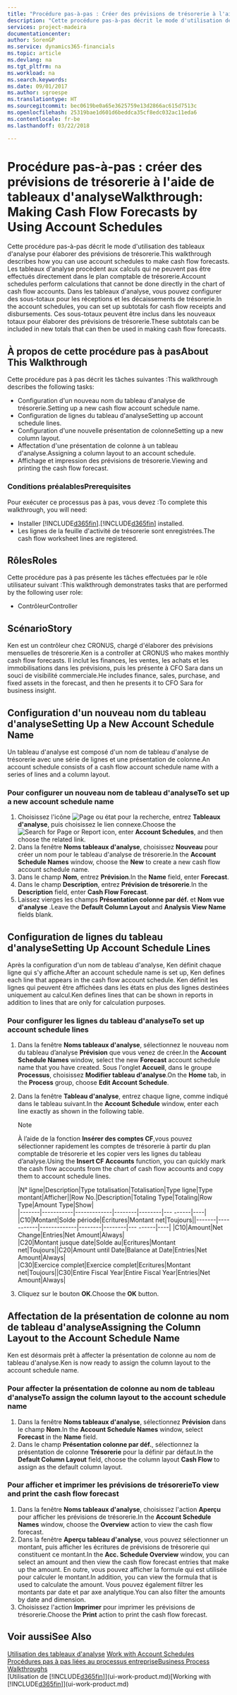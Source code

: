 ```yaml
---
title: "Procédure pas-à-pas : Créer des prévisions de trésorerie à l'aide des tableaux d'analyse | Microsoft Docs"
description: "Cette procédure pas-à-pas décrit le mode d'utilisation des tableaux d'analyse pour élaborer des prévisions de trésorerie. Les tableaux d'analyse procèdent aux calculs qui ne peuvent pas être effectués directement dans le plan comptable de trésorerie. Dans les tableaux d'analyse, vous pouvez configurer des sous-totaux pour les réceptions et les décaissements de trésorerie. Ces sous-totaux peuvent être inclus dans les nouveaux totaux pour élaborer des prévisions de trésorerie."
services: project-madeira
documentationcenter: 
author: SorenGP
ms.service: dynamics365-financials
ms.topic: article
ms.devlang: na
ms.tgt_pltfrm: na
ms.workload: na
ms.search.keywords: 
ms.date: 09/01/2017
ms.author: sgroespe
ms.translationtype: HT
ms.sourcegitcommit: bec0619be0a65e3625759e13d2866ac615d7513c
ms.openlocfilehash: 25319bae1d601d6beddca35cf8edc032ac11eda6
ms.contentlocale: fr-be
ms.lasthandoff: 03/22/2018

---
```

# <a name="walkthrough-making-cash-flow-forecasts-by-using-account-schedules"></a><span data-ttu-id="13f96-106">Procédure pas-à-pas : créer des prévisions de trésorerie à l'aide de tableaux d'analyse</span><span class="sxs-lookup"><span data-stu-id="13f96-106">Walkthrough: Making Cash Flow Forecasts by Using Account Schedules</span></span>
<span data-ttu-id="13f96-107">Cette procédure pas-à-pas décrit le mode d'utilisation des tableaux d'analyse pour élaborer des prévisions de trésorerie.</span><span class="sxs-lookup"><span data-stu-id="13f96-107">This walkthrough describes how you can use account schedules to make cash flow forecasts.</span></span> <span data-ttu-id="13f96-108">Les tableaux d'analyse procèdent aux calculs qui ne peuvent pas être effectués directement dans le plan comptable de trésorerie.</span><span class="sxs-lookup"><span data-stu-id="13f96-108">Account schedules perform calculations that cannot be done directly in the chart of cash flow accounts.</span></span> <span data-ttu-id="13f96-109">Dans les tableaux d'analyse, vous pouvez configurer des sous-totaux pour les réceptions et les décaissements de trésorerie.</span><span class="sxs-lookup"><span data-stu-id="13f96-109">In the account schedules, you can set up subtotals for cash flow receipts and disbursements.</span></span> <span data-ttu-id="13f96-110">Ces sous-totaux peuvent être inclus dans les nouveaux totaux pour élaborer des prévisions de trésorerie.</span><span class="sxs-lookup"><span data-stu-id="13f96-110">These subtotals can be included in new totals that can then be used in making cash flow forecasts.</span></span>  

## <a name="about-this-walkthrough"></a><span data-ttu-id="13f96-111">À propos de cette procédure pas à pas</span><span class="sxs-lookup"><span data-stu-id="13f96-111">About This Walkthrough</span></span>  
<span data-ttu-id="13f96-112">Cette procédure pas à pas décrit les tâches suivantes :</span><span class="sxs-lookup"><span data-stu-id="13f96-112">This walkthrough describes the following tasks:</span></span>  

- <span data-ttu-id="13f96-113">Configuration d'un nouveau nom du tableau d'analyse de trésorerie.</span><span class="sxs-lookup"><span data-stu-id="13f96-113">Setting up a new cash flow account schedule name.</span></span>  
- <span data-ttu-id="13f96-114">Configuration de lignes du tableau d'analyse</span><span class="sxs-lookup"><span data-stu-id="13f96-114">Setting up account schedule lines.</span></span>  
- <span data-ttu-id="13f96-115">Configuration d'une nouvelle présentation de colonne</span><span class="sxs-lookup"><span data-stu-id="13f96-115">Setting up a new column layout.</span></span>  
- <span data-ttu-id="13f96-116">Affectation d'une présentation de colonne à un tableau d'analyse.</span><span class="sxs-lookup"><span data-stu-id="13f96-116">Assigning a column layout to an account schedule.</span></span>  
- <span data-ttu-id="13f96-117">Affichage et impression des prévisions de trésorerie.</span><span class="sxs-lookup"><span data-stu-id="13f96-117">Viewing and printing the cash flow forecast.</span></span>  

### <a name="prerequisites"></a><span data-ttu-id="13f96-118">Conditions préalables</span><span class="sxs-lookup"><span data-stu-id="13f96-118">Prerequisites</span></span>  
<span data-ttu-id="13f96-119">Pour exécuter ce processus pas à pas, vous devez :</span><span class="sxs-lookup"><span data-stu-id="13f96-119">To complete this walkthrough, you will need:</span></span>  

- <span data-ttu-id="13f96-120">Installer [!INCLUDE[d365fin](includes/d365fin_md.md)].</span><span class="sxs-lookup"><span data-stu-id="13f96-120">[!INCLUDE[d365fin](includes/d365fin_md.md)] installed.</span></span>  
- <span data-ttu-id="13f96-121">Les lignes de la feuille d'activité de trésorerie sont enregistrées.</span><span class="sxs-lookup"><span data-stu-id="13f96-121">The cash flow worksheet lines are registered.</span></span>  

## <a name="roles"></a><span data-ttu-id="13f96-122">Rôles</span><span class="sxs-lookup"><span data-stu-id="13f96-122">Roles</span></span>  
<span data-ttu-id="13f96-123">Cette procédure pas à pas présente les tâches effectuées par le rôle utilisateur suivant :</span><span class="sxs-lookup"><span data-stu-id="13f96-123">This walkthrough demonstrates tasks that are performed by the following user role:</span></span>  

- <span data-ttu-id="13f96-124">Contrôleur</span><span class="sxs-lookup"><span data-stu-id="13f96-124">Controller</span></span>  

## <a name="story"></a><span data-ttu-id="13f96-125">Scénario</span><span class="sxs-lookup"><span data-stu-id="13f96-125">Story</span></span>  
<span data-ttu-id="13f96-126">Ken est un contrôleur chez CRONUS, chargé d'élaborer des prévisions mensuelles de trésorerie.</span><span class="sxs-lookup"><span data-stu-id="13f96-126">Ken is a controller at CRONUS who makes monthly cash flow forecasts.</span></span> <span data-ttu-id="13f96-127">Il inclut les finances, les ventes, les achats et les immobilisations dans les prévisions, puis les présente à CFO Sara dans un souci de visibilité commerciale.</span><span class="sxs-lookup"><span data-stu-id="13f96-127">He includes finance, sales, purchase, and fixed assets in the forecast, and then he presents it to CFO Sara for business insight.</span></span>  

## <a name="setting-up-a-new-account-schedule-name"></a><span data-ttu-id="13f96-128">Configuration d'un nouveau nom du tableau d'analyse</span><span class="sxs-lookup"><span data-stu-id="13f96-128">Setting Up a New Account Schedule Name</span></span>  
<span data-ttu-id="13f96-129">Un tableau d'analyse est composé d'un nom de tableau d'analyse de trésorerie avec une série de lignes et une présentation de colonne.</span><span class="sxs-lookup"><span data-stu-id="13f96-129">An account schedule consists of a cash flow account schedule name with a series of lines and a column layout.</span></span>  

### <a name="to-set-up-a-new-account-schedule-name"></a><span data-ttu-id="13f96-130">Pour configurer un nouveau nom de tableau d'analyse</span><span class="sxs-lookup"><span data-stu-id="13f96-130">To set up a new account schedule name</span></span>  

1.  <span data-ttu-id="13f96-131">Choisissez l'icône ![Page ou état pour la recherche](media/ui-search/search_small.png "Page ou état pour la recherche"), entrez **Tableaux d'analyse**, puis choisissez le lien connexe.</span><span class="sxs-lookup"><span data-stu-id="13f96-131">Choose the ![Search for Page or Report](media/ui-search/search_small.png "Search for Page or Report icon") icon, enter **Account Schedules**, and then choose the related link.</span></span>  
2.  <span data-ttu-id="13f96-132">Dans la fenêtre **Noms tableaux d'analyse**, choisissez **Nouveau** pour créer un nom pour le tableau d'analyse de trésorerie.</span><span class="sxs-lookup"><span data-stu-id="13f96-132">In the **Account Schedule Names** window, choose the **New** to create a new cash flow account schedule name.</span></span>  
3.  <span data-ttu-id="13f96-133">Dans le champ **Nom**, entrez **Prévision**.</span><span class="sxs-lookup"><span data-stu-id="13f96-133">In the **Name** field, enter **Forecast**.</span></span>  
4.  <span data-ttu-id="13f96-134">Dans le champ **Description**, entrez **Prévision de trésorerie**.</span><span class="sxs-lookup"><span data-stu-id="13f96-134">In the **Description** field, enter **Cash Flow Forecast**.</span></span>  
5.  <span data-ttu-id="13f96-135">Laissez vierges les champs **Présentation colonne par déf.** et **Nom vue d'analyse** .</span><span class="sxs-lookup"><span data-stu-id="13f96-135">Leave the **Default Column Layout** and **Analysis View Name** fields blank.</span></span>  

## <a name="setting-up-account-schedule-lines"></a><span data-ttu-id="13f96-136">Configuration de lignes du tableau d'analyse</span><span class="sxs-lookup"><span data-stu-id="13f96-136">Setting Up Account Schedule Lines</span></span>  
<span data-ttu-id="13f96-137">Après la configuration d'un nom de tableau d'analyse, Ken définit chaque ligne qui s'y affiche.</span><span class="sxs-lookup"><span data-stu-id="13f96-137">After an account schedule name is set up, Ken defines each line that appears in the cash flow account schedule.</span></span> <span data-ttu-id="13f96-138">Ken définit les lignes qui peuvent être affichées dans les états en plus des lignes destinées uniquement au calcul.</span><span class="sxs-lookup"><span data-stu-id="13f96-138">Ken defines lines that can be shown in reports in addition to lines that are only for calculation purposes.</span></span>  

### <a name="to-set-up-account-schedule-lines"></a><span data-ttu-id="13f96-139">Pour configurer les lignes du tableau d'analyse</span><span class="sxs-lookup"><span data-stu-id="13f96-139">To set up account schedule lines</span></span>  

1.  <span data-ttu-id="13f96-140">Dans la fenêtre **Noms tableaux d'analyse**, sélectionnez le nouveau nom du tableau d’analyse **Prévision** que vous venez de créer.</span><span class="sxs-lookup"><span data-stu-id="13f96-140">In the **Account Schedule Names** window, select the new **Forecast** account schedule name that you have created.</span></span> <span data-ttu-id="13f96-141">Sous l'onglet **Accueil**, dans le groupe **Processus**, choisissez **Modifier tableau d'analyse**.</span><span class="sxs-lookup"><span data-stu-id="13f96-141">On the **Home** tab, in the **Process** group, choose **Edit Account Schedule**.</span></span>  
2.  <span data-ttu-id="13f96-142">Dans la fenêtre **Tableau d'analyse**, entrez chaque ligne, comme indiqué dans le tableau suivant.</span><span class="sxs-lookup"><span data-stu-id="13f96-142">In the **Account Schedule** window, enter each line exactly as shown in the following table.</span></span>  

    > [!NOTE]  
    >  <span data-ttu-id="13f96-143">À l’aide de la fonction **Insérer des comptes CF**,vous pouvez sélectionner rapidement les comptes de trésorerie à partir du plan comptable de trésorerie et les copier vers les lignes du tableau d’analyse.</span><span class="sxs-lookup"><span data-stu-id="13f96-143">Using the **Insert CF Accounts** function, you can quickly mark the cash flow accounts from the chart of cash flow accounts and copy them to account schedule lines.</span></span>  

    <span data-ttu-id="13f96-144">|N° ligne|Description|Type totalisation|Totalisation|Type ligne|Type montant|Afficher|</span><span class="sxs-lookup"><span data-stu-id="13f96-144">|Row No.|Description|Totaling Type|Totaling|Row Type|Amount Type|Show|</span></span>  
    <span data-ttu-id="13f96-145">|-------|-----------|-------------|--------|--------|---  ------|----| |C10|Montant|Solde période|Écritures|Montant net|Toujours|</span><span class="sxs-lookup"><span data-stu-id="13f96-145">|-------|-----------|-------------|--------|--------|---  ------|----| |C10|Amount|Net Change|Entries|Net Amount|Always|</span></span>  
    <span data-ttu-id="13f96-146">|C20|Montant jusque date|Solde au|Ecritures|Montant net|Toujours|</span><span class="sxs-lookup"><span data-stu-id="13f96-146">|C20|Amount until Date|Balance at Date|Entries|Net Amount|Always|</span></span>  
    <span data-ttu-id="13f96-147">|C30|Exercice complet|Exercice complet|Ecritures|Montant net|Toujours|</span><span class="sxs-lookup"><span data-stu-id="13f96-147">|C30|Entire Fiscal Year|Entire Fiscal Year|Entries|Net Amount|Always|</span></span>  

4.  <span data-ttu-id="13f96-148">Cliquez sur le bouton **OK**.</span><span class="sxs-lookup"><span data-stu-id="13f96-148">Choose the **OK** button.</span></span>  

## <a name="assigning-the-column-layout-to-the-account-schedule-name"></a><span data-ttu-id="13f96-149">Affectation de la présentation de colonne au nom de tableau d'analyse</span><span class="sxs-lookup"><span data-stu-id="13f96-149">Assigning the Column Layout to the Account Schedule Name</span></span>  
<span data-ttu-id="13f96-150">Ken est désormais prêt à affecter la présentation de colonne au nom de tableau d'analyse.</span><span class="sxs-lookup"><span data-stu-id="13f96-150">Ken is now ready to assign the column layout to the account schedule name.</span></span>  

### <a name="to-assign-the-column-layout-to-the-account-schedule-name"></a><span data-ttu-id="13f96-151">Pour affecter la présentation de colonne au nom de tableau d'analyse</span><span class="sxs-lookup"><span data-stu-id="13f96-151">To assign the column layout to the account schedule name</span></span>  

1.  <span data-ttu-id="13f96-152">Dans la fenêtre **Noms tableaux d'analyse**, sélectionnez **Prévision** dans le champ **Nom**.</span><span class="sxs-lookup"><span data-stu-id="13f96-152">In the **Account Schedule Names** window, select **Forecast** in the **Name** field.</span></span>  
2.  <span data-ttu-id="13f96-153">Dans le champ **Présentation colonne par déf.**, sélectionnez la présentation de colonne **Trésorerie** pour la définir par défaut.</span><span class="sxs-lookup"><span data-stu-id="13f96-153">In the **Default Column Layout** field, choose the column layout **Cash Flow** to assign as the default column layout.</span></span>  

### <a name="to-view-and-print-the-cash-flow-forecast"></a><span data-ttu-id="13f96-154">Pour afficher et imprimer les prévisions de trésorerie</span><span class="sxs-lookup"><span data-stu-id="13f96-154">To view and print the cash flow forecast</span></span>  
1.  <span data-ttu-id="13f96-155">Dans la fenêtre **Noms tableaux d'analyse**, choisissez l'action **Aperçu** pour afficher les prévisions de trésorerie.</span><span class="sxs-lookup"><span data-stu-id="13f96-155">In the **Account Schedule Names** window, choose the **Overview** action to view the cash flow forecast.</span></span>  
2.  <span data-ttu-id="13f96-156">Dans la fenêtre **Aperçu tableau d'analyse**, vous pouvez sélectionner un montant, puis afficher les écritures de prévisions de trésorerie qui constituent ce montant.</span><span class="sxs-lookup"><span data-stu-id="13f96-156">In the **Acc. Schedule Overview** window, you can select an amount and then view the cash flow forecast entries that make up the amount.</span></span> <span data-ttu-id="13f96-157">En outre, vous pouvez afficher la formule qui est utilisée pour calculer le montant.</span><span class="sxs-lookup"><span data-stu-id="13f96-157">In addition, you can view the formula that is used to calculate the amount.</span></span> <span data-ttu-id="13f96-158">Vous pouvez également filtrer les montants par date et par axe analytique.</span><span class="sxs-lookup"><span data-stu-id="13f96-158">You can also filter the amounts by date and dimension.</span></span>  
3.  <span data-ttu-id="13f96-159">Choisissez l'action **Imprimer** pour imprimer les prévisions de trésorerie.</span><span class="sxs-lookup"><span data-stu-id="13f96-159">Choose the **Print** action to print the cash flow forecast.</span></span>  

## <a name="see-also"></a><span data-ttu-id="13f96-160">Voir aussi</span><span class="sxs-lookup"><span data-stu-id="13f96-160">See Also</span></span>  
 <span data-ttu-id="13f96-161">[Utilisation des tableaux d'analyse](bi-how-work-account-schedule.md) </span><span class="sxs-lookup"><span data-stu-id="13f96-161">[Work with Account Schedules](bi-how-work-account-schedule.md) </span></span>  
 [<span data-ttu-id="13f96-162">Procédures pas à pas liées au processus entreprise</span><span class="sxs-lookup"><span data-stu-id="13f96-162">Business Process Walkthroughs</span></span>](walkthrough-business-process-walkthroughs.md)  
 <span data-ttu-id="13f96-163">[Utilisation de [!INCLUDE[d365fin](includes/d365fin_md.md)]](ui-work-product.md)</span><span class="sxs-lookup"><span data-stu-id="13f96-163">[Working with [!INCLUDE[d365fin](includes/d365fin_md.md)]](ui-work-product.md)</span></span>

